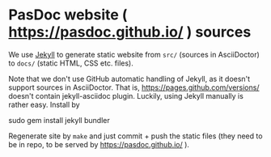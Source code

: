 # PasDoc website ( https://pasdoc.github.io/ ) sources

We use [Jekyll](https://jekyllrb.com/) to generate static website
from `src/` (sources in AsciiDoctor)
to `docs/` (static HTML, CSS etc. files).

Note that we don't use GitHub automatic handling of Jekyll, as it doesn't support
sources in AsciiDoctor. That is, https://pages.github.com/versions/ doesn't contain
jekyll-asciidoc plugin. Luckily, using Jekyll manually is rather easy.
Install by

  sudo gem install jekyll bundler

Regenerate site by `make` and just commit + push the static files
(they need to be in repo, to be served by https://pasdoc.github.io/ ).

